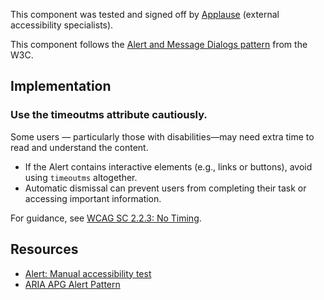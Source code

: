 <vwc-note connotation="success" headline="No issues found">
  <vwc-icon name="check-solid" connotation="success" label="Passed Accessibility Testing" slot="icon" size="0"></vwc-icon>
  <p>This component was tested and signed off by <a href="https://www.applause.com/">Applause</a> (external accessibility specialists).</p>
</vwc-note>

This component follows the [Alert and Message Dialogs pattern](https://www.w3.org/WAI/ARIA/apg/patterns/alertdialog/) from the W3C.

## Implementation

### Use the timeoutms attribute cautiously.

Some users — particularly those with disabilities—may need extra time to read and understand the content.

- If the Alert contains interactive elements (e.g., links or buttons), avoid using `timeoutms` altogether.
- Automatic dismissal can prevent users from completing their task or accessing important information.

For guidance, see [WCAG SC 2.2.3: No Timing](https://www.w3.org/WAI/WCAG22/Understanding/no-timing).

## Resources

- [Alert: Manual accessibility test](https://docs.google.com/spreadsheets/d/1Jo0Vn2V-A2K_NKSBwE78-Pn-P_l7VDzQwZ0rD1CNo-0/edit?gid=1175911860#gid=1175911860)
- [ARIA APG Alert Pattern](https://www.w3.org/WAI/ARIA/apg/patterns/alert/)
